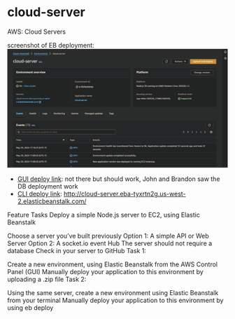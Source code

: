 # cloud-server
AWS: Cloud Servers

screenshot of EB deployment: ![alt text](image.png)

- [GUI deploy link](f): not there but should work, John and Brandon saw the DB deployment work
- [CLI deploy link](f): http://cloud-server.eba-tyxrtn2g.us-west-2.elasticbeanstalk.com/

Feature Tasks
Deploy a simple Node.js server to EC2, using Elastic Beanstalk

Choose a server you’ve built previously
Option 1: A simple API or Web Server
Option 2: A socket.io event Hub
The server should not require a database
Check in your server to GitHub
Task 1:

Create a new environment, using Elastic Beanstalk from the AWS Control Panel (GUI)
Manually deploy your application to this environment by uploading a .zip file
Task 2:

Using the same server, create a new environment using Elastic Beanstalk from your terminal
Manually deploy your application to this environment by using eb deploy
